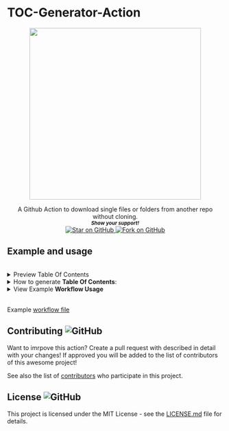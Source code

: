 # TOC-Generator-Action


<p align="center">
  <img height="400" src="https://capsule-render.vercel.app/api?type=waving&color=03a9f4&height=300&section=header&text=Table of Contents Generator&fontSize=60&fontColor=ffffff&animation=fadeIn&fontAlignY=38&desc=Created by github.com/MarketingPipeline &descAlignY=51&descAlign=50" />
</p>
<div align="center">
A Github Action to download single files or folders from another repo without cloning.
  
  
   <br>
  <small> <b><i>Show your support!</i> </b></small>
  <br>
   <a href="https://github.com/MarketingPipeline/GitHub-Downloader-Action">
    <img title="Star on GitHub" src="https://img.shields.io/github/stars/MarketingPipeline/GitHub-Downloader-Action.svg?style=social&label=Star">
  </a>
  <a href="https://github.com/MarketingPipeline/GitHub-Downloader-Action/fork">
    <img title="Fork on GitHub" src="https://img.shields.io/github/forks/MarketingPipeline/GitHub-Downloader-Action.svg?style=social&label=Fork">
  </a>
   </p>  
 </div>



	

## Example and usage


######

<details><summary> Preview Table Of Contents</summary>

<br>

<!-- toc -->

- [Example and usage](#example-and-usage)
- [WARNING: Only 1 table of contents can be generated in a README - if you use more than one you WILL face problems.](#warning-only-1-table-of-contents-can-be-generated-in-a-readme---if-you-use-more-than-one-you-will-face-problems)
- [Contributing ![GitHub](https://img.shields.io/github/contributors/MarketingPipeline/GitHub-Downloader-Action)](#contributing-githubhttpsimgshieldsiogithubcontributorsmarketingpipelinegithub-downloader-action)
- [License ![GitHub](https://img.shields.io/github/license/MarketingPipeline/GitHub-Downloader-Action)](#license-githubhttpsimgshieldsiogithublicensemarketingpipelinegithub-downloader-action)

<!-- tocstop -->

<br>

</details>


<details><summary>How to generate <b>Table Of Contents</b>:</summary>
<br>
  
## WARNING: Only 1 table of contents can be generated in a README - if you use more than one you WILL face problems.   
  
To generate tables of contents automatically use anywhere in your README.md file a comment like so

   
&lt;!-- toc -->

&lt;!-- tocstop -->


 <br>	 <br>	 <br>	 <br>	 <br>	 <br>	 <br>	 <br>	 <br>	
</details>

<details>
<summary> View Example <b>Workflow Usage</b></summary> 
<br><br>

    - uses: actions/checkout@v2
    - uses: MarketingPipeline/Table-of-Contents-Generator@main


    - name: Commit and Push Updated Table Of Contents
      run: |
         git config --global user.name "github-actions[bot]"
         git config --global user.email "41898282+github-actions[bot]@users.noreply.github.com"
         git add -A
         git commit -m "Updated Table Of Contents"
         git push
         
</details>

<br>

Example [workflow file](.github/example_workflow.yaml)         



## Contributing ![GitHub](https://img.shields.io/github/contributors/MarketingPipeline/GitHub-Downloader-Action)

Want to imrpove this action? Create a pull request with described in detail with your changes! If approved you will be added to the list of contributors of this awesome project!

See also the list of
[contributors](https://github.com/MarketingPipeline/GitHub-Downloader-Action/graphs/contributors) who
participate in this project.

## License ![GitHub](https://img.shields.io/github/license/MarketingPipeline/GitHub-Downloader-Action)

This project is licensed under the MIT License - see the
[LICENSE.md](https://github.com/MarketingPipeline/GitHub-Downloader-Action/blob/main/LICENSE) file for
details.




